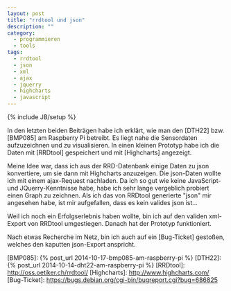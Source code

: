 ```yaml
---
layout: post
title: "rrdtool und json"
description: ""
category: 
  - programmieren
  - tools
tags:
  - rrdtool
  - json
  - xml
  - ajax
  - jquerry
  - highcharts
  - javascript
---
```

{% include JB/setup %}

In den letzten beiden Beiträgen habe ich erklärt, wie man den [DTH22] bzw. [BMP085] am
Raspberry Pi betreibt. Es liegt nahe die Sensordaten aufzuzeichnen und zu 
visualisieren. In einen kleinen Prototyp habe ich die Daten mit [RRDtool] gespeichert und mit [Highcharts]
angezeigt. 

Meine Idee war, dass ich aus der RRD-Datenbank einige Daten zu json konvertiere, um sie dann
mit Highcharts anzuzeigen. Die json-Daten wollte ich mit einem ajax-Request nachladen. Da ich
so gut wie keine JavaScript- und JQuerry-Kenntnisse habe, habe ich sehr lange vergeblich 
probiert einen Graph zu zeichnen. Als ich das von RRDtool generierte "json" mir angesehen
habe, ist mir aufgefallen, dass es kein valides json ist... 

Weil ich noch ein Erfolgserlebnis haben wollte, bin ich auf den validen xml-Export von
RRDtool umgestiegen. Danach hat der Prototyp funktioniert.

Nach etwas Recherche im Netz, bin ich auch auf ein [Bug-Ticket] gestoßen, welches den kaputten
json-Export anspricht.


[BMP085]: {% post_url 2014-10-17-bmp085-am-raspberry-pi %}
[DTH22]: {% post_url 2014-10-14-dht22-am-raspberry-pi %}
[RRDtool]: http://oss.oetiker.ch/rrdtool/
[Highcharts]: http://www.highcharts.com/
[Bug-Ticket]: https://bugs.debian.org/cgi-bin/bugreport.cgi?bug=686825
